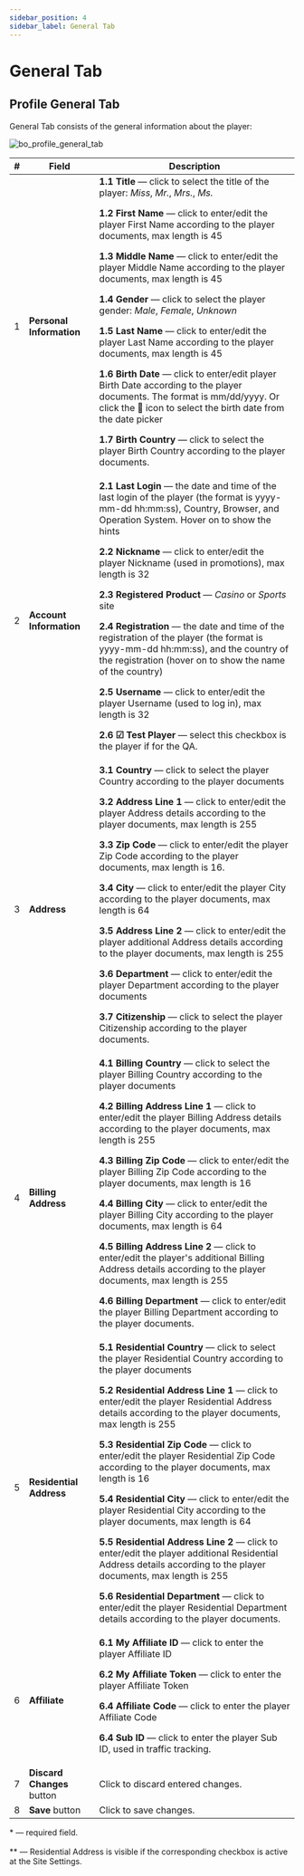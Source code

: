 ```yaml
---
sidebar_position: 4
sidebar_label: General Tab
---
```


# General Tab

## Profile General Tab

General Tab consists of the general information about the player:

![bo_profile_general_tab](https://i.imgur.com/pQMCwV9.png)

| # | Field | Description |
|-|-|-|
| 1 | **Personal Information** | **1.1 Title** &mdash; click to select the title of the player: *Miss*, *Mr.*, *Mrs.*, *Ms.*<p>**1.2 First Name** &mdash; click to enter/edit the player First Name according to the player documents, max length is 45</p><p>**1.3 Middle Name** &mdash; click to enter/edit the player Middle Name according to the player documents, max length is 45</p><p>**1.4 Gender** &mdash; click to select the player gender: *Male*, *Female*, *Unknown*</p><p>**1.5 Last Name** &mdash; click to enter/edit the player Last Name according to the player documents, max length is 45</p><p>**1.6 Birth Date** &mdash; click to enter/edit player Birth Date according to the player documents. The format is mm/dd/yyyy. Or click the 📅 icon to select the birth date from the date picker</p><p>**1.7 Birth Country** &mdash; click to select the player Birth Country according to the player documents.</p> |
| 2 | **Account Information** | **2.1 Last Login** &mdash; the date and time of the last login of the player (the format is yyyy-mm-dd hh:mm:ss), Country, Browser, and Operation System. Hover on to show the hints<p>**2.2 Nickname** &mdash; click to enter/edit the player Nickname (used in promotions), max length is 32</p><p>**2.3 Registered Product** &mdash; *Casino* or *Sports* site</p><p>**2.4 Registration** &mdash; the date and time of the registration of the player (the format is yyyy-mm-dd hh:mm:ss), and the country of the registration (hover on to show the name of the country)</p><p>**2.5 Username** &mdash; click to enter/edit the player Username (used to log in), max length is 32</p><p>**2.6 ☑ Test Player** &mdash; select this checkbox is the player if for the QA.</p> |
| 3 | **Address** | **3.1 Country** &mdash; click to select the player Country according to the player documents<p>**3.2 Address Line 1** &mdash; click to enter/edit the player Address details according to the player documents, max length is 255</p><p>**3.3 Zip Code** &mdash; click to enter/edit the player Zip Code according to the player documents, max length is 16.</p><p>**3.4 City** &mdash; click to enter/edit the player City according to the player documents, max length is 64</p><p>**3.5 Address Line 2** &mdash; click to enter/edit the player additional Address details according to the player documents, max length is 255</p><p>**3.6 Department** &mdash; click to enter/edit the player Department according to the player documents</p><p>**3.7 Citizenship** &mdash; click to select the player Citizenship according to the player documents.</p> |
| 4 | **Billing Address** | **4.1 Billing Country** &mdash; click to select the player Billing Country according to the player documents<p>**4.2 Billing Address Line 1** &mdash; click to enter/edit the player Billing Address details according to the player documents, max length is 255</p><p>**4.3 Billing Zip Code** &mdash; click to enter/edit the player Billing Zip Code according to the player documents, max length is 16</p><p>**4.4 Billing City** &mdash; click to enter/edit the player Billing City according to the player documents, max length is 64</p><p>**4.5 Billing Address Line 2** &mdash; click to enter/edit the player's additional Billing Address details according to the player documents, max length is 255</p><p>**4.6 Billing Department** &mdash; click to enter/edit the player Billing Department according to the player documents.</p> |
| 5 | **Residential Address** | **5.1 Residential Country** &mdash; click to select the player Residential Country according to the player documents<p>**5.2 Residential Address Line 1** &mdash; click to enter/edit the player Residential Address details according to the player documents, max length is 255</p><p>**5.3 Residential Zip Code** &mdash; click to enter/edit the player Residential Zip Code according to the player documents, max length is 16</p><p>**5.4 Residential City** &mdash; click to enter/edit the player Residential City according to the player documents, max length is 64</p><p>**5.5 Residential Address Line 2** &mdash; click to enter/edit the player additional Residential Address details according to the player documents, max length is 255</p><p>**5.6 Residential Department** &mdash; click to enter/edit the player Residential Department details according to the player documents.</p> |
| 6 | **Affiliate** | **6.1 My Affiliate ID** &mdash; click to enter the player Affiliate ID<p>**6.2 My Affiliate Token** &mdash; click to enter the player Affiliate Token</p><p>**6.4 Affiliate Code** &mdash; click to enter the player Affiliate Code</p><p>**6.4 Sub ID** &mdash; click to enter the player Sub ID, used in traffic tracking.</p> |
| 7 | **Discard Changes** button | Click to discard entered changes. |
| 8 | **Save** button | Click to save changes. |

  &ast; &mdash; required field.<br></br>
  &ast;&ast; &mdash; Residential Address is visible if the corresponding checkbox is active at the Site Settings.